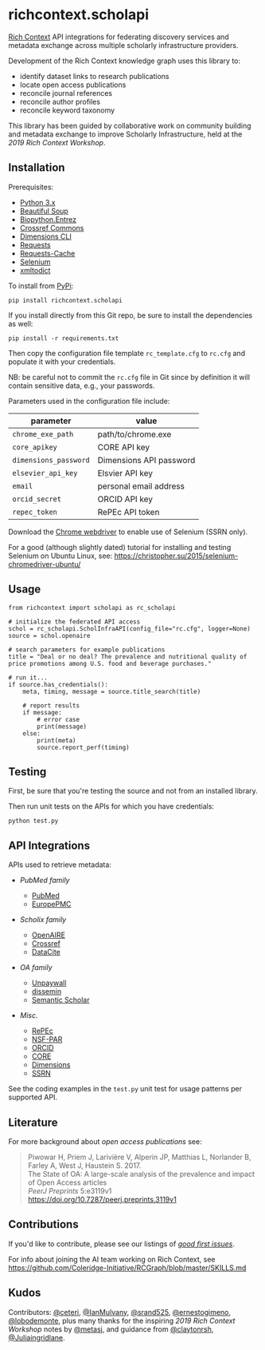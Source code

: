 # richcontext.scholapi

[Rich Context](https://coleridgeinitiative.org/richcontext)
API integrations for federating discovery services and metadata
exchange across multiple scholarly infrastructure providers.

Development of the Rich Context knowledge graph uses this library to:

  * identify dataset links to research publications
  * locate open access publications
  * reconcile journal references
  * reconcile author profiles
  * reconcile keyword taxonomy

This library has been guided by collaborative work on community
building and metadata exchange to improve Scholarly Infrastructure,
held at the *2019 Rich Context Workshop*.


## Installation

Prerequisites:

- [Python 3.x](https://www.python.org/downloads/)
- [Beautiful Soup](https://www.crummy.com/software/BeautifulSoup/bs4/doc/)
- [Biopython.Entrez](https://biopython.org/)
- [Crossref Commons](https://gitlab.com/crossref/crossref_commons_py)
- [Dimensions CLI](https://github.com/digital-science/dimcli)
- [Requests](https://2.python-requests.org/en/master/)
- [Requests-Cache](https://github.com/reclosedev/requests-cache)
- [Selenium](https://github.com/SeleniumHQ/selenium/)
- [xmltodict](https://github.com/martinblech/xmltodict)


To install from [PyPi](https://pypi.python.org/pypi/richcontext.scholapi):

```
pip install richcontext.scholapi
```

If you install directly from this Git repo, be sure to install the 
dependencies as well:

```
pip install -r requirements.txt
```

Then copy the configuration file template `rc_template.cfg` to `rc.cfg`
and populate it with your credentials.

NB: be careful not to commit the `rc.cfg` file in Git since by
definition it will contain sensitive data, e.g., your passwords.


Parameters used in the configuration file include:

| parameter | value | 
| --- | --- |
| `chrome_exe_path` | path/to/chrome.exe |
| `core_apikey` | CORE API key |
| `dimensions_password` | Dimensions API password |
| `elsevier_api_key` | Elsvier API key |
| `email` | personal email address |
| `orcid_secret` | ORCID API key |
| `repec_token` | RePEc API token |

Download the [Chrome webdriver](https://chromedriver.chromium.org/downloads) 
to enable use of Selenium (SSRN only).

For a good (although slightly dated) tutorial for installing and
testing Selenium on Ubuntu Linux, see:
<https://christopher.su/2015/selenium-chromedriver-ubuntu/>


## Usage

```
from richcontext import scholapi as rc_scholapi

# initialize the federated API access
schol = rc_scholapi.ScholInfraAPI(config_file="rc.cfg", logger=None)
source = schol.openaire

# search parameters for example publications
title = "Deal or no deal? The prevalence and nutritional quality of price promotions among U.S. food and beverage purchases."

# run it...
if source.has_credentials():
    meta, timing, message = source.title_search(title)

    # report results
    if message:
        # error case
        print(message)
    else:
        print(meta)
        source.report_perf(timing)
```


## Testing

First, be sure that you're testing the source and not from an
installed library.

Then run unit tests on the APIs for which you have credentials:

```
python test.py
```


## API Integrations

APIs used to retrieve metadata:

  * *PubMed family*
    + [PubMed](https://www.ncbi.nlm.nih.gov/books/NBK25501/)
    + [EuropePMC](https://europepmc.org/RestfulWebService)

  * *Scholix family*
    + [OpenAIRE](https://develop.openaire.eu/)
    + [Crossref](https://www.crossref.org/services/metadata-delivery/)
    + [DataCite](https://support.datacite.org/docs/api)

  * *OA family*
    + [Unpaywall](https://unpaywall.org/products/api)
    + [dissemin](https://dissemin.readthedocs.io/en/latest/api.html)
    + [Semantic Scholar](http://api.semanticscholar.org/)

  * *Misc.*
    + [RePEc](https://ideas.repec.org/api.html)
    + [NSF-PAR](https://par.nsf.gov/search/)
    + [ORCID](https://www.orcid.org/)
    + [CORE](https://core.ac.uk/services/api/)
    + [Dimensions](https://docs.dimensions.ai/dsl/api.html)
    + [SSRN](https://www.ssrn.com/)

See the coding examples in the `test.py` unit test for usage patterns
per supported API.


## Literature

For more background about *open access publications* see:

> Piwowar H, Priem J, Larivière V, Alperin JP, Matthias L, Norlander B, Farley A, West J, Haustein S. 2017.  
The State of OA: A large-scale analysis of the prevalence and impact of Open Access articles  
*PeerJ Preprints* 5:e3119v1  
<https://doi.org/10.7287/peerj.preprints.3119v1>


## Contributions

If you'd like to contribute, please see our listings of
[*good first issues*](https://github.com/Coleridge-Initiative/RCApi/labels/good%20first%20issue).

For info about joining the AI team working on Rich Context, see
<https://github.com/Coleridge-Initiative/RCGraph/blob/master/SKILLS.md>


## Kudos

Contributors:
[@ceteri](https://github.com/ceteri), 
[@IanMulvany](https://github.com/IanMulvany),
[@srand525](https://github.com/srand525), 
[@ernestogimeno](https://github.com/ernestogimeno),
[@lobodemonte](https://github.com/lobodemonte),
plus many thanks for the inspiring *2019 Rich Context Workshop* notes by 
[@metasj](https://github.com/metasj),
and guidance from
[@claytonrsh](https://github.com/claytonrsh),
[@Juliaingridlane](https://github.com/Juliaingridlane).
